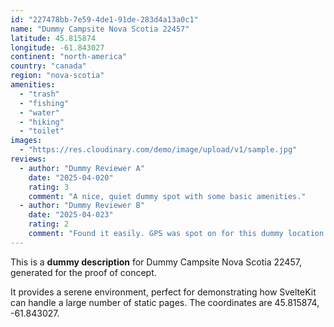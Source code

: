 ```yaml
---
id: "227478bb-7e59-4de1-91de-283d4a13a0c1"
name: "Dummy Campsite Nova Scotia 22457"
latitude: 45.815874
longitude: -61.843027
continent: "north-america"
country: "canada"
region: "nova-scotia"
amenities:
  - "trash"
  - "fishing"
  - "water"
  - "hiking"
  - "toilet"
images:
  - "https://res.cloudinary.com/demo/image/upload/v1/sample.jpg"
reviews:
  - author: "Dummy Reviewer A"
    date: "2025-04-020"
    rating: 3
    comment: "A nice, quiet dummy spot with some basic amenities."
  - author: "Dummy Reviewer B"
    date: "2025-04-023"
    rating: 2
    comment: "Found it easily. GPS was spot on for this dummy location."
---
```


This is a **dummy description** for Dummy Campsite Nova Scotia 22457, generated for the proof of concept.

It provides a serene environment, perfect for demonstrating how SvelteKit can handle a large number of static pages. The coordinates are 45.815874, -61.843027.
